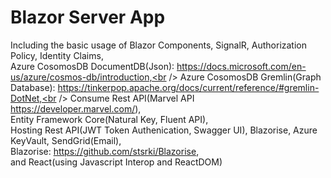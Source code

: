 # Blazor Server App
Including the basic usage of Blazor Components, SignalR, Authorization Policy, Identity Claims,<br /> 
Azure CosomosDB DocumentDB(Json): https://docs.microsoft.com/en-us/azure/cosmos-db/introduction,<br />
Azure CosomosDB Gremlin(Graph Database): https://tinkerpop.apache.org/docs/current/reference/#gremlin-DotNet,<br />
Consume Rest API(Marvel API https://developer.marvel.com/),<br />
Entity Framework Core(Natural Key, Fluent API),<br />
Hosting Rest API(JWT Token Authenication, Swagger UI), Blazorise, Azure KeyVault, SendGrid(Email),<br />
Blazorise: https://github.com/stsrki/Blazorise, <br />
and React(using Javascript Interop and ReactDOM)
